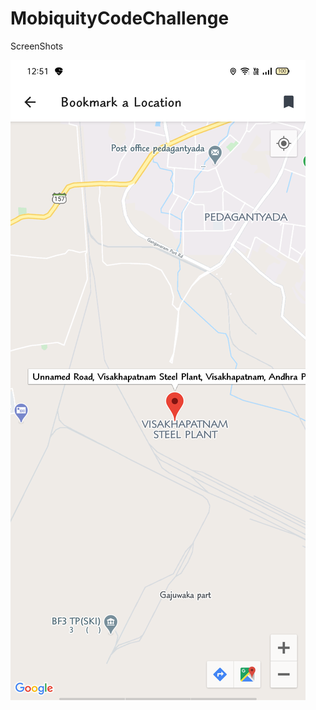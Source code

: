 # MobiquityCodeChallenge


ScreenShots

![myimage-alt-tag](https://github.com/iosandroiddev/MobiquityCodeChallenge/blob/master/BookMarkDragPin.png)
